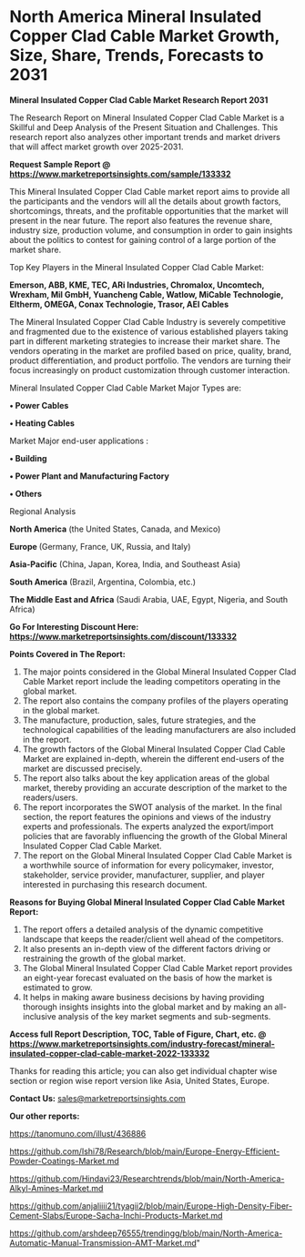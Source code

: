 # North America Mineral Insulated Copper Clad Cable Market Growth, Size, Share, Trends, Forecasts to 2031

<strong>Mineral Insulated Copper Clad Cable Market Research Report 2031</strong>

The Research Report on Mineral Insulated Copper Clad Cable Market is a Skillful and Deep Analysis of the Present Situation and Challenges. This research report also analyzes other important trends and market drivers that will affect market growth over 2025-2031.

<strong>Request Sample Report @ <a href=https://www.marketreportsinsights.com/sample/133332>https://www.marketreportsinsights.com/sample/133332</a></strong>

This Mineral Insulated Copper Clad Cable market report aims to provide all the participants and the vendors will all the details about growth factors, shortcomings, threats, and the profitable opportunities that the market will present in the near future. The report also features the revenue share, industry size, production volume, and consumption in order to gain insights about the politics to contest for gaining control of a large portion of the market share.

Top Key Players in the Mineral Insulated Copper Clad Cable Market:

<strong>Emerson, ABB, KME, TEC, ARi Industries, Chromalox, Uncomtech, Wrexham, Mil GmbH, Yuancheng Cable, Watlow, MiCable Technologie, Eltherm, OMEGA, Conax Technologie, Trasor, AEI Cables</strong>

The Mineral Insulated Copper Clad Cable Industry is severely competitive and fragmented due to the existence of various established players taking part in different marketing strategies to increase their market share. The vendors operating in the market are profiled based on price, quality, brand, product differentiation, and product portfolio. The vendors are turning their focus increasingly on product customization through customer interaction.

Mineral Insulated Copper Clad Cable Market Major Types are:

<strong>• Power Cables

• Heating Cables</strong>

Market Major end-user applications :

<strong>• Building

• Power Plant and Manufacturing Factory

• Others</strong>

Regional Analysis

</u><strong><b>North America</b></strong> (the United States, Canada, and Mexico)

<strong><b>Europe </b></strong>(Germany, France, UK, Russia, and Italy)

<strong><b>Asia-Pacific</b></strong> (China, Japan, Korea, India, and Southeast Asia)

<strong><b>South America</b></strong> (Brazil, Argentina, Colombia, etc.)

<strong><b>The Middle East and Africa</b></strong> (Saudi Arabia, UAE, Egypt, Nigeria, and South Africa)

<strong>Go For Interesting Discount Here: <a href=https://www.marketreportsinsights.com/discount/133332>https://www.marketreportsinsights.com/discount/133332</a></strong>

<strong>Points Covered in The Report:</strong>
<ol>
  <li>The major points considered in the Global Mineral Insulated Copper Clad Cable Market report include the leading competitors operating in the global market.</li>
  <li>The report also contains the company profiles of the players operating in the global market.</li>
  <li>The manufacture, production, sales, future strategies, and the technological capabilities of the leading manufacturers are also included in the report.</li>
  <li>The growth factors of the Global Mineral Insulated Copper Clad Cable Market are explained in-depth, wherein the different end-users of the market are discussed precisely.</li>
  <li>The report also talks about the key application areas of the global market, thereby providing an accurate description of the market to the readers/users.</li>
  <li>The report incorporates the SWOT analysis of the market. In the final section, the report features the opinions and views of the industry experts and professionals. The experts analyzed the export/import policies that are favorably influencing the growth of the Global Mineral Insulated Copper Clad Cable Market.</li>
  <li>The report on the Global Mineral Insulated Copper Clad Cable Market is a worthwhile source of information for every policymaker, investor, stakeholder, service provider, manufacturer, supplier, and player interested in purchasing this research document.</li>
</ol>
<strong>Reasons for Buying Global Mineral Insulated Copper Clad Cable Market Report:</strong>

<ol>
  <li>The report offers a detailed analysis of the dynamic competitive landscape that keeps the reader/client well ahead of the competitors.</li>
  <li>It also presents an in-depth view of the different factors driving or restraining the growth of the global market.</li>
  <li>The Global Mineral Insulated Copper Clad Cable Market report provides an eight-year forecast evaluated on the basis of how the market is estimated to grow.</li>
  <li>It helps in making aware business decisions by having providing thorough insights insights into the global market and by making an all-inclusive analysis of the key market segments and sub-segments.</li>
</ol>
<strong>Access full Report Description, TOC, Table of Figure, Chart, etc. @ <a href=https://www.marketreportsinsights.com/industry-forecast/mineral-insulated-copper-clad-cable-market-2022-133332>https://www.marketreportsinsights.com/industry-forecast/mineral-insulated-copper-clad-cable-market-2022-133332</a></strong>


Thanks for reading this article; you can also get individual chapter wise section or region wise report version like Asia, United States, Europe.

<strong>Contact Us:</strong>
sales@marketreportsinsights.com

<strong>Our other reports:</strong>

<a href=https://tanomuno.com/illust/436886>https://tanomuno.com/illust/436886</a>

<a href=https://github.com/Ishi78/Research/blob/main/Europe-Energy-Efficient-Powder-Coatings-Market.md>https://github.com/Ishi78/Research/blob/main/Europe-Energy-Efficient-Powder-Coatings-Market.md</a>

<a href=https://github.com/Hindavi23/Researchtrends/blob/main/North-America-Alkyl-Amines-Market.md>https://github.com/Hindavi23/Researchtrends/blob/main/North-America-Alkyl-Amines-Market.md</a>

<a href=https://github.com/anjaliiii21/tyagii2/blob/main/Europe-High-Density-Fiber-Cement-Slabs/Europe-Sacha-Inchi-Products-Market.md>https://github.com/anjaliiii21/tyagii2/blob/main/Europe-High-Density-Fiber-Cement-Slabs/Europe-Sacha-Inchi-Products-Market.md</a>

<a href=https://github.com/arshdeep76555/trendingg/blob/main/North-America-Automatic-Manual-Transmission-AMT-Market.md>https://github.com/arshdeep76555/trendingg/blob/main/North-America-Automatic-Manual-Transmission-AMT-Market.md</a>"
